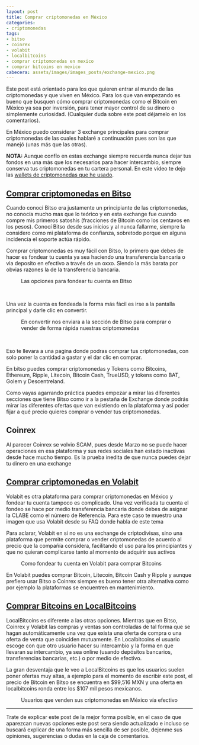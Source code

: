 ```yaml
---
layout: post
title: Comprar criptomonedas en México
categories:
- criptomonedas
tags:
- bitso
- coinrex
- volabit
- localbitcoins
- comprar criptomonedas en mexico
- comprar bitcoins en mexico
cabecera: assets/images/images_posts/exchange-mexico.png
---
```

<p>Este post está orientado para los que quieren entrar al mundo de las criptomonedas y que viven en México. Para los que van empezando es bueno que busquen cómo comprar criptomonedas como el Bitcoin en México ya sea por inversión, para tener mayor control de su dinero o simplemente curiosidad. (Cualquier duda sobre este post déjamelo en los comentarios).</p>

<p>En México puedo considerar 3 exchange principales para comprar criptomonedas de las cuales hablaré a continuación pues son las que manejó (unas más que las otras).</p>

<p><strong>NOTA:</strong> Aunque confío en estas exchange siempre recuerda nunca dejar tus fondos en una más que los necesarios para hacer intercambio, siempre conserva tus criptomonedas en tu cartera personal. En este video te dejo las <a rel="noreferrer noopener" aria-label="wallets de criptomonedas que he usado (opens in a new tab)" href="https://youtu.be/S0wyGGt8w8E" target="_blank">wallets de criptomonedas que he usado</a>.</p>

<h2 class="subtitle is-2 has-text-centered has-text-weight-bold"><a rel="nofollow" aria-label="Comprar Bitcoins en Bitso (opens in a new tab)" style="outline-width: 0px !important; user-select: auto !important;" href="https://bitso.com/?ref=bxun" target="_blank">Comprar criptomonedas en Bitso</a></h2>

<p>Cuando conocí Bitso era justamente un principiante de las criptomonedas, no conocía mucho mas que lo teórico y en esta exchange fue cuando compre mis primeros satoshis (fracciones de Bitcoin como los centavos en los pesos). Conocí Bitso desde sus inicios y al nunca fallarme, siempre la considero como mi plataforma de confianza, sobretodo porque en alguna incidencia el soporte actúa rápido.<br></p>

<p>Comprar criptomonedas es muy fácil con Bitso, lo primero que debes de hacer es fondear tu cuenta ya sea haciendo una transferencia bancaria o via deposito en efectivo a través de un oxxo. Siendo la más barata por obvias razones la de la transferencia bancaria.</p>

<div class="wp-block-image">
<figure class="aligncenter"><img src="https://lh5.googleusercontent.com/ZziLDprxG6mtoXFLzceNVjV4m-SEjiCZCiczOit_XCxHB6LU1b2YiWojofjNALmuaDUFxiIhCrCN7KopBYgx_BEMW0wA0jWgwPxmUEgiBRbhXOgrx69V4khYXkC4n9DcLzm2qxmH" alt=""/><br />
<figcaption>Las opciones para fondear tu cuenta en Bitso</figcaption>
</figure>
</div>
<br>
<p>Una vez la cuenta es fondeada la forma más fácil es irse a la pantalla principal y darle clic en convertir.</p>
<div class="wp-block-image">
<figure class="aligncenter"><img src="https://lh6.googleusercontent.com/Gw5QXW2f-fjo3rzneHosvWh2ujUIXMwksMLpRZOGUnCSMACz0iEQxQTkdnnE1Sk3KtxiVFUF1XPOMkLXCAqsZ5jhnuLEwwHatpEfPCVgFNnlCDnYCa864jJ8jofcV_phQ4trTTcE" alt=""/><br />
<figcaption>En convertir nos enviara a la sección de Bitso para comprar o vender de forma rápida nuestras criptomonedas</figcaption>
</figure>
</div>
<br>
<p>Eso te llevara a una pagina donde podras comprar tus criptomonedas, con solo poner la cantidad a gastar y el dar clic en comprar.</p>

<p>En bitso puedes comprar criptomonedas y Tokens como Bitcoins, Ethereum, Ripple, Litecoin, Bitcoin Cash, TrueUSD, y tokens como BAT, Golem y Descentreland.</p>

<p>Como vayas agarrando práctica puedes empezar a mirar las diferentes secciones que tiene Bitso como ir a la pestaña de Exchange donde podrás mirar las diferentes ofertas que van existiendo en la plataforma y así poder fijar a qué precio quieres comprar o vender tus criptomonedas.</p>

<h2 class="subtitle is-2 has-text-centered has-text-weight-bold">Coinrex</h2>

<p>Al parecer Coinrex se volvio SCAM, pues desde Marzo no se puede hacer operaciones en esa plataforma y sus redes sociales han estado inactivas desde hace mucho tiempo. Es la prueba inedita de que nunca puedes dejar tu dinero en una exchange</p>

<h2 class="subtitle is-2 has-text-centered has-text-weight-bold"><strong><a rel="noreferrer noopener" aria-label="Comprar Bitcoins en Volabit (opens in a new tab)" style="" href="https://www.volabit.com/es" target="_blank">Comprar criptomonedas en Volabit</a></strong><br></h2>

<p>Volabit es otra plataforma para comprar criptomonedas en México y fondear tu cuenta tampoco es complicado. Una vez verificada tu cuenta el fondeo se hace por medio transferencia bancaria donde debes de asignar la CLABE como el número de Referencia. Para este caso te muestro una imagen que usa Volabit desde su FAQ donde habla de este tema</p>

<p>Para aclarar, Volabit en si no es una exchange de criptodivisas, sino una plataforma que permite comprar o vender criptomonedas de acuerdo al precio que la compañía considera, facilitando el uso para los principiantes y que no quieran complicarse tanto al momento de adquirir sus activos</p>

<div class="wp-block-image">
<figure class="aligncenter"><img src="https://lh5.googleusercontent.com/EjC8r5RhqimUfGnAX8VEopBrduVFAsiUMRctIh4fq_jxXo7wO2WchA28rAPoo9XPthgGTu43h7CBzoI4-dNd9xRuhzTBcf0zdUK9cY1TkiOIBgsxoYy4U-f-cmj9EOJ2KqvJl1U1" alt=""/><br />
<figcaption>Como fondear tu cuenta en Volabit para comprar Bitcoins</figcaption>
</figure>
</div>
<p>En Volabit puedes comprar Bitcoin, Litecoin, Bitcoin Cash y Ripple y aunque prefiero usar Bitso o Coinrex siempre es bueno tener otra alternativa como por ejemplo la plataformas se encuentren en mantenimiento.</p>

<h2 class="subtitle is-2 has-text-centered has-text-weight-bold"><strong><a href="https://localbitcoins.com" target="_blank" rel="noreferrer noopener" aria-label="Comprar Bitcoins en LocalBitcoins (opens in a new tab)">Comprar Bitcoins en LocalBitcoins</a></strong><br></h2>

<p>LocalBitcoins es diferente a las otras opciones. Mientras que en Bitso, Coinrex y Volabit las compras y ventas son controladas de tal forma que se hagan automáticamente una vez que exista una oferta de compra o una oferta de venta que coinciden mutuamente. En Localbitcoins el usuario escoge con que otro usuario hacer su intercambio y la forma en que llevaran su intercambio, ya sea online (usando depósitos bancarios, transferencias bancarias, etc.) o por medio de efectivo.<br></p>

<p>La gran desventaja que le veo a LocalBitcoins es que los usuarios suelen poner ofertas muy altas, a ejemplo para el momento de escribir este post, el precio de Bitcoin en Bitso se encuentra en $99,516 MXN y una oferta en localbitcoins ronda entre los $107 mil pesos mexicanos.</p>

<figure class="wp-block-image"><img src="https://lh5.googleusercontent.com/AAm73RbLojnkQlXhai7QVu4CEbeQsvFYZ65bXP9WCgkArzIQI5s7eBjWAFQ7-gp99TII2M0P5VbnNk0Qn6TEmd6E4VIj75_czx1EIpPfWEzj2ydKYx2J8EMFAJpE-ZQxgZW0I4JW" alt=""/><br />
<figcaption>Usuarios que venden sus criptomonedas en México vía efectivo</figcaption>
</figure>

<hr class="wp-block-separator"/>

<p>Trate de explicar este post de la mejor forma posible, en el caso de que aparezcan nuevas opciones este post sera siendo actualizado e incluso se buscará explicar de una forma más sencilla de ser posible, dejenme sus opiniones, sugerencias o dudas en la caja de comentarios.<br></p>

